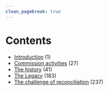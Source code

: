 ```yaml
---
clean_pagebreak: true
---
```


# Contents

  * [Introduction](../page-007/) (1)
  * [Commission activities](../page-033/) (27)
  * [The history](../page-047/) (41)
  * [The Legacy](../page-189) (183)
  * [The challenge of reconciliation](../page-243) (237)
